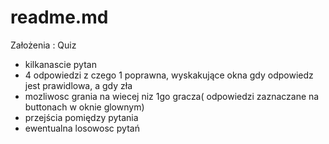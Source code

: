 # readme.md

Założenia : Quiz
 - kilkanascie pytan 
 - 4 odpowiedzi z czego 1 poprawna, wyskakujące okna gdy odpowiedz jest prawidlowa, a gdy zła
 - mozliwosc grania na wiecej niz 1go gracza( odpowiedzi zaznaczane na buttonach w oknie glownym)
 - przejścia pomiędzy pytania
 - ewentualna losowosc pytań
